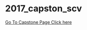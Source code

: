 # 2017_capston_scv
<!DOCTYPE html>
<html>
  <head>
  </head>
 <body>
  <a href="http://capstone.cs.kookmin.ac.kr/timbyeol-jinhaeng-hyeonhwang-1dangye-1/6jo-jomyeong">Go To Capstone Page Click here</a>
 </body>
